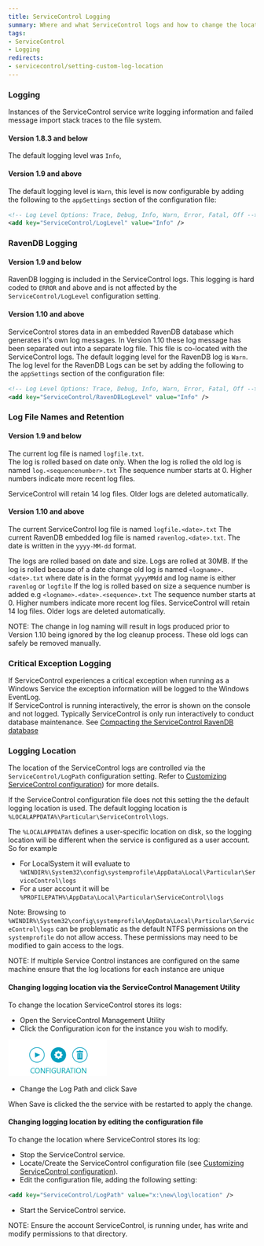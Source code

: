```yaml
---
title: ServiceControl Logging
summary: Where and what ServiceControl logs and how to change the location
tags:
- ServiceControl
- Logging
redirects:
- servicecontrol/setting-custom-log-location
---
```


### Logging

Instances of the ServiceControl service write logging information and failed message import stack traces to the file system.  


#### Version 1.8.3 and below 

The default logging level was `Info`, 

#### Version 1.9 and above

The default logging level is `Warn`, this level is now configurable by adding the following to the `appSettings` section of the  configuration file:

```xml
<!-- Log Level Options: Trace, Debug, Info, Warn, Error, Fatal, Off -->
<add key="ServiceControl/LogLevel" value="Info" /> 
```

### RavenDB Logging 

#### Version 1.9 and below

RavenDB logging is included in the ServiceControl logs.  This logging is hard coded to `ERROR` and above and is not affected by the `ServiceControl/LogLevel` configuration setting.

#### Version 1.10 and above

ServiceControl stores data in an embedded RavenDB database which generates it's own log messages. In Version 1.10 these log message has been separated out into a separate  log file.  This file is co-located with the ServiceControl logs.  The default logging level for the RavenDB log is `Warn`.
The log level for the RavenDB Logs can be set by adding the following to the `appSettings` section of the configuration file:

```xml
<!-- Log Level Options: Trace, Debug, Info, Warn, Error, Fatal, Off -->
<add key="ServiceControl/RavenDBLogLevel" value="Info" /> 
```

### Log File Names and Retention

#### Version 1.9 and below 

The current log file is named `logfile.txt`.  
The log is rolled based on date only.
When the log is rolled the old log is named `log.<sequencenumber>.txt`
The sequence number starts at 0.  Higher numbers indicate more recent log files.

ServiceControl will retain 14 log files. Older logs are deleted automatically.  

#### Version 1.10 and above

The current ServiceControl log file is named `logfile.<date>.txt`
The current RavenDB embedded log file is named `ravenlog.<date>.txt`.
The date is written in the `yyyy-MM-dd` format.

The logs are rolled based on date and size.  Logs are rolled at 30MB.
If the log is rolled because of a date change old log is named `<logname>.<date>.txt` where date is in the format `yyyyMMdd` and log name is either `ravenlog` or `logfile` 
If the log is rolled based on size a sequence number is added e.g `<logname>.<date>.<sequence>.txt`
The sequence number starts at 0.  Higher numbers indicate more recent log files. 
ServiceControl will retain 14 log files. Older logs are deleted automatically.

NOTE: The change in log naming will result in logs produced prior to Version 1.10 being ignored by the log cleanup process.  These old logs can safely be removed manually.  

### Critical Exception Logging

If ServiceControl experiences a critical exception when running as a Windows Service the exception information will be logged to the Windows EventLog.  
If ServiceControl is running interactively, the error is shown on the console and not logged. 
Typically ServiceControl is only run interactively to conduct database maintenance. See [Compacting the ServiceControl RavenDB database](db-compaction.md)


### Logging Location

The location of the ServiceControl logs are controlled via the `ServiceControl/LogPath` configuration setting. Refer to [Customizing ServiceControl configuration](creating-config-file.md)) for more details.

If the ServiceControl configuration file does not this setting the the default logging location is used.
The default logging location is `%LOCALAPPDATA%\Particular\ServiceControl\logs`.

The `%LOCALAPPDATA%` defines a user-specific location on disk, so the logging location will be different when the service is configured as a user account. So for example

 * For LocalSystem it will evaluate to `%WINDIR%\System32\config\systemprofile\AppData\Local\Particular\ServiceControl\logs`
 * For a user account it will be `%PROFILEPATH%\AppData\Local\Particular\ServiceControl\logs`

Note: Browsing to  `%WINDIR%\System32\config\systemprofile\AppData\Local\Particular\ServiceControl\logs` can be problematic
as the default NTFS permissions on the `systemprofile` do not allow access. These permissions may need to be modified to gain access to the logs.


NOTE: If multiple Service Control instances are configured on the same machine ensure that the log locations for each instance are unique


#### Changing logging location via the ServiceControl Management Utility

To change the location ServiceControl stores its logs:

 * Open the ServiceControl Management Utility
 * Click the Configuration icon  for the instance you wish to modify.

![](managementutil-configuration.png)

 * Change the Log Path and click Save

When Save is clicked the the service with be restarted to apply the change.


#### Changing logging location by editing the configuration file

To change the location where ServiceControl stores its log:

 * Stop the ServiceControl service.
 * Locate/Create the ServiceControl configuration file (see [Customizing ServiceControl configuration](creating-config-file.md)).
 * Edit the configuration file, adding the following setting:

```xml
<add key="ServiceControl/LogPath" value="x:\new\log\location" />
```
 * Start the ServiceControl service.

NOTE: Ensure the account ServiceControl, is running under, has write and modify permissions to that directory.